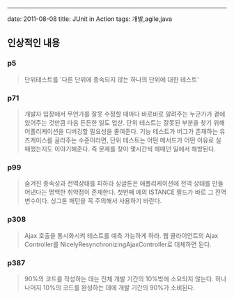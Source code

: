 ---
date: 2011-08-08
title: JUnit in Action
tags: 개발,agile,java

## 인상적인 내용
### p5
> 단위테스트를 '다른 단위에 종속되지 않는 하나의 단위에 대한 테스트'

### p71
> 개발자 입장에서 무언가를 잘못 수정할 때마다 바로바로 알려주는 누군가가 곁에 있어주는 것만큼 마음 든든한 일도 업삳.
> 단위 테스트는 잘못된 부분을 찾기 위해 어플리케이션을 디버깅할 필요성을 줄여준다. 기능 테스트가 버그가 존재하는 유즈케이스를 골라주는 수준이라면, 단위 테스트는 어떤 메서드가 어떤 이유로 실패했는지도 이야기해준다. 즉 문제를 찾아 몇시간씩 헤매던 일에서 해방된다.

### p99
> 숨겨진 종속성과 전역상태를 피하라
> 싱글톤은 애플리케이션에 전역 상태를 만들어낸다는 명백한 취약점이 존재한다. 첫번째 예의 ISTANCE 필드가 바로 그 전역 변수이다. 싱그톤 패턴을 꼭 주의해서 사용하기 바란다.

### p308
> Ajax 호출을 통시화시켜 테스트를 예측 가능하게 하라. 웹 클라이언트의 Ajax Controller를 NicelyResynchronizingAjaxController로 대체하면 된다.

### p387
> 90%의 코드를 작성하는 데는 전체 개발 기간의 10%밖에 소요되지 않는다. 허나 나머지 10%의  코드를 완성하는 데에 개발 기간의 90%가 소비된다.

